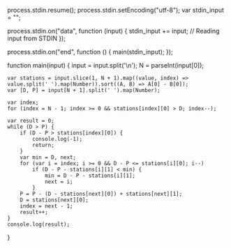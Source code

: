 process.stdin.resume();
process.stdin.setEncoding("utf-8");
var stdin_input = "";

process.stdin.on("data", function (input) {
    stdin_input += input;                               // Reading input from STDIN
});

process.stdin.on("end", function () {
   main(stdin_input);
});

function main(input) {
    input = input.split('\n');
    N = parseInt(input[0]);

    var stations = input.slice(1, N + 1).map((value, index) => value.split(' ').map(Number)).sort((A, B) => A[0] - B[0]);
    var [D, P] = input[N + 1].split(' ').map(Number);
    
    var index;
    for (index = N - 1; index >= 0 && stations[index][0] > D; index--);

    var result = 0;
    while (D > P) {
        if (D - P > stations[index][0]) {
            console.log(-1);
            return;
        }
        var min = D, next;
        for (var i = index; i >= 0 && D - P <= stations[i][0]; i--)
            if (D - P - stations[i][1] < min) {
                min = D - P - stations[i][1];
                next = i;
            }
        P = P - (D - stations[next][0]) + stations[next][1];
        D = stations[next][0];
        index = next - 1;
        result++;
    }
    console.log(result);
}
    